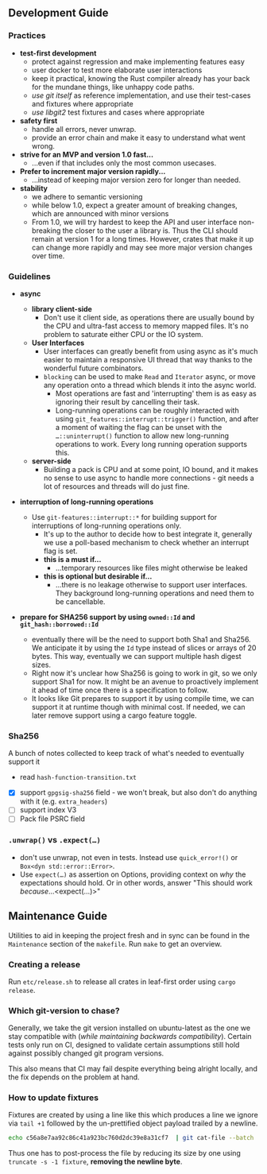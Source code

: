 ## Development Guide

### Practices 

 * **test-first development**
   * protect against regression and make implementing features easy
   * user docker to test more elaborate user interactions
   * keep it practical, knowing the Rust compiler already has your back
     for the mundane things, like unhappy code paths.
   * *use git itself* as reference implementation, and use their test-cases and fixtures where
     appropriate
   * *use libgit2* test fixtures and cases where appropriate
 * **safety first**
   * handle all errors, never unwrap.
   * provide an error chain and make it easy to understand what went wrong.
 * **strive for an MVP and version 1.0 fast...**
   * ...even if that includes only the most common usecases.
 * **Prefer to increment major version rapidly...**
   * ...instead of keeping major version zero for longer than needed.
 * **stability**
   * we adhere to semantic versioning
   * while below 1.0, expect a greater amount of breaking changes, which are announced with minor versions
   * From 1.0, we will try hardest to keep the API and user interface non-breaking the closer to the user a library is. Thus the CLI should remain at version
    1 for a long times. However, crates that make it up can change more rapidly and may see more major version changes over time.
  
### Guidelines

* **async**
  * **library client-side**
    * Don't use it client side, as operations there are usually bound by the CPU and ultra-fast access to memory mapped files.
      It's no problem to saturate either CPU or the IO system.
  * **User Interfaces**
    * User interfaces can greatly benefit from using async as it's much easier to maintain a responsive UI thread that way thanks
      to the wonderful future combinators.
    * `blocking` can be used to make `Read` and `Iterator` async, or move any operation onto a thread which blends it into the 
      async world. 
       * Most operations are fast and 'interrupting' them is as easy as ignoring their result by cancelling their task.
       * Long-running operations can be roughly interacted with using `git_features::interrupt::trigger()` function, and after a moment
         of waiting the flag can be unset with the `…::uninterrupt()` function to allow new long-running operations to work. 
         Every long running operation supports this.
  * **server-side**
    * Building a pack is CPU and at some point, IO bound, and it makes no sense to use async to handle more connections - git
      needs a lot of resources and threads will do just fine.
      
* **interruption of long-running operations**
  * Use `git-features::interrupt::*` for building support for interruptions of long-running operations only.
    * It's up to the author to decide how to best integrate it, generally we use a poll-based mechanism to check whether
      an interrupt flag is set.
    * **this is a must if…**
      * …temporary resources like files might otherwise be leaked
    * **this is optional but desirable if…**
      * …there is no leakage otherwise to support user interfaces. They background long-running operations and need them to be cancellable.
      
* **prepare for SHA256 support by using `owned::Id` and `git_hash::borrowed::Id`**
  * eventually there will be the need to support both Sha1 and Sha256. We anticipate it by using the `Id` type instead 
    of slices or arrays of 20 bytes. This way, eventually we can support multiple hash digest sizes.
  * Right now it's unclear how Sha256 is going to work in git, so we only support Sha1 for now. It might be an avenue to proactively
    implement it ahead of time once there is a specification to follow.
  * It looks like Git prepares to support it by using compile time, we can support it at runtime though with minimal cost. If needed,
    we can later remove support using a cargo feature toggle.
    
### Sha256

A bunch of notes collected to keep track of what's needed to eventually support it

* read `hash-function-transition.txt`
* [x] support `gpgsig-sha256` field - we won't break, but also don't do anything with it (e.g. `extra_headers`)
* [ ] support index V3
* [ ] Pack file PSRC field

### `.unwrap()` vs `.expect(…)`

* don't use unwrap, not even in tests. Instead use `quick_error!()` or `Box<dyn std::error::Error>`.
* Use `expect(…)` as assertion on Options, providing context on *why* the expectations should hold. Or in other words,
  answer "This should work _because_…<expect(…)>"
   
   
## Maintenance Guide

Utilities to aid in keeping the project fresh and in sync can be found in the `Maintenance` section of the `makefile`. Run `make` to
get an overview.

### Creating a release

Run `etc/release.sh` to release all crates in leaf-first order using `cargo release`.

### Which git-version to chase?

Generally, we take the git version installed on ubuntu-latest as the one we stay compatible with (_while maintaining backwards
compatibility_). Certain tests only run on CI, designed to validate certain assumptions still hold against possibly changed
git program versions.

This also means that CI may fail despite everything being alright locally, and the fix depends on the problem at hand.

### How to update fixtures

Fixtures are created by using a line like this which produces a line we ignore via `tail +1` followed by the un-prettified object payload
trailed by a newline.
```sh
echo c56a8e7aa92c86c41a923bc760d2dc39e8a31cf7  | git cat-file --batch | tail +2 > fixture
```

Thus one has to post-process the file by reducing its size by one using `truncate -s -1 fixture`, **removing the newline byte**.


